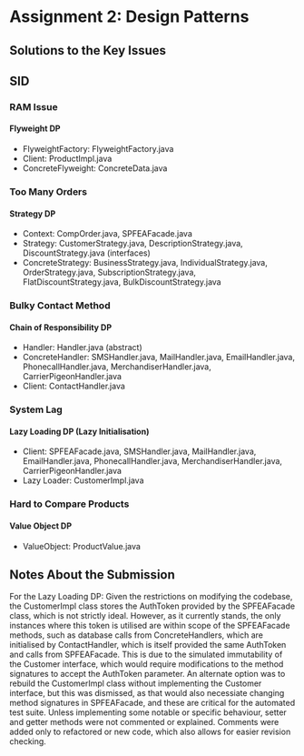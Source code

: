 # Assignment 2: Design Patterns

## Solutions to the Key Issues

## SID 
####

### RAM Issue

#### Flyweight DP

- FlyweightFactory: FlyweightFactory.java
- Client: ProductImpl.java
- ConcreteFlyweight: ConcreteData.java

### Too Many Orders

#### Strategy DP

- Context: CompOrder.java, SPFEAFacade.java
- Strategy: CustomerStrategy.java, DescriptionStrategy.java, DiscountStrategy.java (interfaces)
- ConcreteStrategy: BusinessStrategy.java, IndividualStrategy.java, OrderStrategy.java, SubscriptionStrategy.java, FlatDiscountStrategy.java, BulkDiscountStrategy.java

### Bulky Contact Method

#### Chain of Responsibility DP

- Handler: Handler.java (abstract)
- ConcreteHandler: SMSHandler.java, MailHandler.java, EmailHandler.java, PhonecallHandler.java, MerchandiserHandler.java, CarrierPigeonHandler.java
- Client: ContactHandler.java

### System Lag

#### Lazy Loading DP (Lazy Initialisation)

- Client: SPFEAFacade.java, SMSHandler.java, MailHandler.java, EmailHandler.java, PhonecallHandler.java, MerchandiserHandler.java, CarrierPigeonHandler.java
- Lazy Loader: CustomerImpl.java

### Hard to Compare Products

#### Value Object DP

- ValueObject: ProductValue.java


## Notes About the Submission

For the Lazy Loading DP: Given the restrictions on modifying the codebase, the CustomerImpl class stores the AuthToken provided by the SPFEAFacade class, which is not strictly ideal. However, as it currently stands, the only instances where this token is utilised are within scope of the SPFEAFacade methods, such as database calls from ConcreteHandlers, which are initialised by ContactHandler, which is itself provided the same AuthToken and calls from SPFEAFacade. 
This is due to the simulated immutability of the Customer interface, which would require modifications to the method signatures to accept the AuthToken parameter. An alternate option was to rebuild the CustomerImpl class without implementing the Customer interface, but this was dismissed, as that would also necessiate changing method signatures in SPFEAFacade, and these are critical for the automated test suite. 
Unless implementing some notable or specific behaviour, setter and getter methods were not commented or explained. Comments were added only to refactored or new code, which also allows for easier revision checking.
